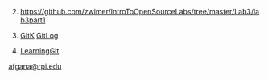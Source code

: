2. https://github.com/zwimer/IntroToOpenSourceLabs/tree/master/Lab3/lab3part1 

6. [GitK](images/Gitk.png) [GitLog](images/GitLog.png) 

4. [LearningGit](images/LearnGit.png)





afgana@rpi.edu




